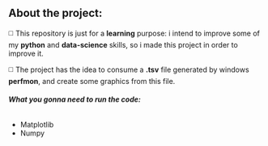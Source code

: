 ## About the project:
:white_medium_square:	This repository is just for a **learning** purpose: i intend to improve some of my
**python** and **data-science** skills, so i made this project in order to
improve it.

:white_medium_square:	The project has the idea to consume a **.tsv** file generated by windows
**perfmon**, and create some graphics from this file.

###### **What you gonna need to run the code:**
- Matplotlib
- Numpy

